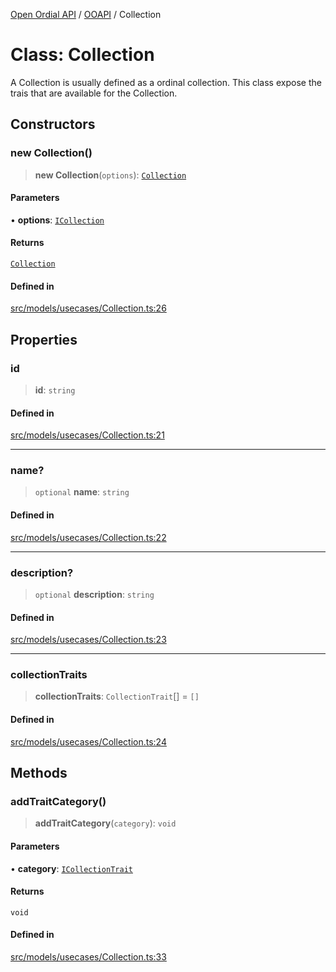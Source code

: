 [Open Ordial API](../../README.md) / [OOAPI](../README.md) / Collection

# Class: Collection

A Collection is usually defined as a ordinal collection. This class
expose the trais that are available for the Collection.

## Constructors

### new Collection()

> **new Collection**(`options`): [`Collection`](Collection.md)

#### Parameters

• **options**: [`ICollection`](../interfaces/ICollection.md)

#### Returns

[`Collection`](Collection.md)

#### Defined in

[src/models/usecases/Collection.ts:26](https://github.com/open-ordinal/open-ordinal-api/blob/853cbf2a017c45362e48e478b4771550a39cd1c4/src/models/usecases/Collection.ts#L26)

## Properties

### id

> **id**: `string`

#### Defined in

[src/models/usecases/Collection.ts:21](https://github.com/open-ordinal/open-ordinal-api/blob/853cbf2a017c45362e48e478b4771550a39cd1c4/src/models/usecases/Collection.ts#L21)

***

### name?

> `optional` **name**: `string`

#### Defined in

[src/models/usecases/Collection.ts:22](https://github.com/open-ordinal/open-ordinal-api/blob/853cbf2a017c45362e48e478b4771550a39cd1c4/src/models/usecases/Collection.ts#L22)

***

### description?

> `optional` **description**: `string`

#### Defined in

[src/models/usecases/Collection.ts:23](https://github.com/open-ordinal/open-ordinal-api/blob/853cbf2a017c45362e48e478b4771550a39cd1c4/src/models/usecases/Collection.ts#L23)

***

### collectionTraits

> **collectionTraits**: `CollectionTrait`[] = `[]`

#### Defined in

[src/models/usecases/Collection.ts:24](https://github.com/open-ordinal/open-ordinal-api/blob/853cbf2a017c45362e48e478b4771550a39cd1c4/src/models/usecases/Collection.ts#L24)

## Methods

### addTraitCategory()

> **addTraitCategory**(`category`): `void`

#### Parameters

• **category**: [`ICollectionTrait`](../interfaces/ICollectionTrait.md)

#### Returns

`void`

#### Defined in

[src/models/usecases/Collection.ts:33](https://github.com/open-ordinal/open-ordinal-api/blob/853cbf2a017c45362e48e478b4771550a39cd1c4/src/models/usecases/Collection.ts#L33)
